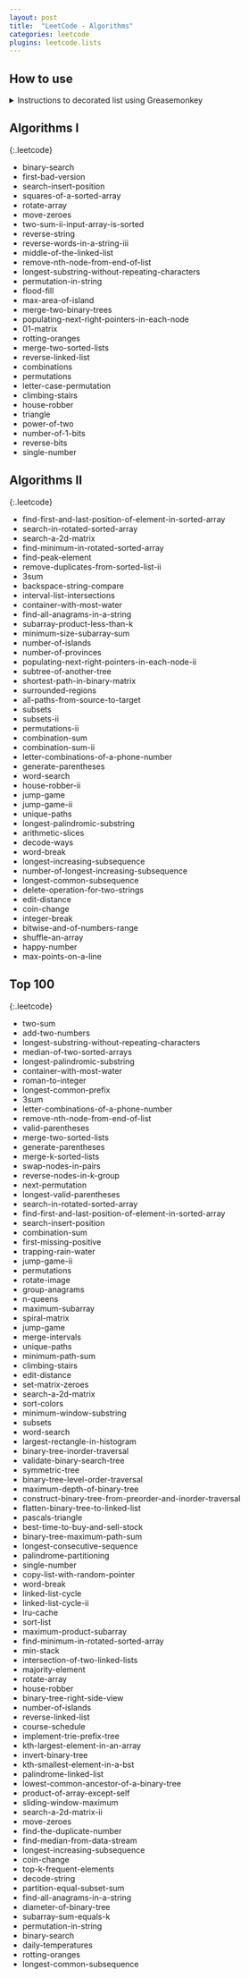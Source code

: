 ```yaml
---
layout: post
title:  "LeetCode - Algorithms"
categories: leetcode
plugins: leetcode.lists
---
```

## How to use

<details markdown="block">
<summary>Instructions to decorated list using Greasemonkey</summary>

Install this Greasmonkey script to decorate the lists below: [**blog.leetcode.user.js**]({{ site.github_urls.raw }}/greasemonkey/blog.leetcode.user.js)

The Greasemonkey script will ask to access a leetcode url to fetch the logged in users' problems data. Please make sure you are logged in here: [LeetCode login](https://leetcode.com/accounts/login).
{:.information}
LeetCode Problem Dataset: [https://leetcode.com/api/problems/algorithms/](https://leetcode.com/api/problems/algorithms/)

To build more lists of `problem` `slugs`: use this javascript page query in the developer console anywhere you find links to leetcode problems:
```javascript
[...document.querySelectorAll('a')]
    .map(       li => li.href.match(/\/problems\/([^\/]+)\//))
    .filter(    match => match)
    .map(       match => match[1])
```
</details>

## Algorithms I

{:.leetcode}
- binary-search
- first-bad-version
- search-insert-position
- squares-of-a-sorted-array
- rotate-array
- move-zeroes
- two-sum-ii-input-array-is-sorted
- reverse-string
- reverse-words-in-a-string-iii
- middle-of-the-linked-list
- remove-nth-node-from-end-of-list
- longest-substring-without-repeating-characters
- permutation-in-string
- flood-fill
- max-area-of-island
- merge-two-binary-trees
- populating-next-right-pointers-in-each-node
- 01-matrix
- rotting-oranges
- merge-two-sorted-lists
- reverse-linked-list
- combinations
- permutations
- letter-case-permutation
- climbing-stairs
- house-robber
- triangle
- power-of-two
- number-of-1-bits
- reverse-bits
- single-number

## Algorithms II

{:.leetcode}
- find-first-and-last-position-of-element-in-sorted-array
- search-in-rotated-sorted-array
- search-a-2d-matrix
- find-minimum-in-rotated-sorted-array
- find-peak-element
- remove-duplicates-from-sorted-list-ii
- 3sum
- backspace-string-compare
- interval-list-intersections
- container-with-most-water
- find-all-anagrams-in-a-string
- subarray-product-less-than-k
- minimum-size-subarray-sum
- number-of-islands
- number-of-provinces
- populating-next-right-pointers-in-each-node-ii
- subtree-of-another-tree
- shortest-path-in-binary-matrix
- surrounded-regions
- all-paths-from-source-to-target
- subsets
- subsets-ii
- permutations-ii
- combination-sum
- combination-sum-ii
- letter-combinations-of-a-phone-number
- generate-parentheses
- word-search
- house-robber-ii
- jump-game
- jump-game-ii
- unique-paths
- longest-palindromic-substring
- arithmetic-slices
- decode-ways
- word-break
- longest-increasing-subsequence
- number-of-longest-increasing-subsequence
- longest-common-subsequence
- delete-operation-for-two-strings
- edit-distance
- coin-change
- integer-break
- bitwise-and-of-numbers-range
- shuffle-an-array
- happy-number
- max-points-on-a-line

## Top 100

{:.leetcode}
 - two-sum
 - add-two-numbers
 - longest-substring-without-repeating-characters
 - median-of-two-sorted-arrays
 - longest-palindromic-substring
 - container-with-most-water
 - roman-to-integer
 - longest-common-prefix
 - 3sum
 - letter-combinations-of-a-phone-number
 - remove-nth-node-from-end-of-list
 - valid-parentheses
 - merge-two-sorted-lists
 - generate-parentheses
 - merge-k-sorted-lists
 - swap-nodes-in-pairs
 - reverse-nodes-in-k-group
 - next-permutation
 - longest-valid-parentheses
 - search-in-rotated-sorted-array
 - find-first-and-last-position-of-element-in-sorted-array
 - search-insert-position
 - combination-sum
 - first-missing-positive
 - trapping-rain-water
 - jump-game-ii
 - permutations
 - rotate-image
 - group-anagrams
 - n-queens
 - maximum-subarray
 - spiral-matrix
 - jump-game
 - merge-intervals
 - unique-paths
 - minimum-path-sum
 - climbing-stairs
 - edit-distance
 - set-matrix-zeroes
 - search-a-2d-matrix
 - sort-colors
 - minimum-window-substring
 - subsets
 - word-search
 - largest-rectangle-in-histogram
 - binary-tree-inorder-traversal
 - validate-binary-search-tree
 - symmetric-tree
 - binary-tree-level-order-traversal
 - maximum-depth-of-binary-tree
 - construct-binary-tree-from-preorder-and-inorder-traversal
 - flatten-binary-tree-to-linked-list
 - pascals-triangle
 - best-time-to-buy-and-sell-stock
 - binary-tree-maximum-path-sum
 - longest-consecutive-sequence
 - palindrome-partitioning
 - single-number
 - copy-list-with-random-pointer
 - word-break
 - linked-list-cycle
 - linked-list-cycle-ii
 - lru-cache
 - sort-list
 - maximum-product-subarray
 - find-minimum-in-rotated-sorted-array
 - min-stack
 - intersection-of-two-linked-lists
 - majority-element
 - rotate-array
 - house-robber
 - binary-tree-right-side-view
 - number-of-islands
 - reverse-linked-list
 - course-schedule
 - implement-trie-prefix-tree
 - kth-largest-element-in-an-array
 - invert-binary-tree
 - kth-smallest-element-in-a-bst
 - palindrome-linked-list
 - lowest-common-ancestor-of-a-binary-tree
 - product-of-array-except-self
 - sliding-window-maximum
 - search-a-2d-matrix-ii
 - move-zeroes
 - find-the-duplicate-number
 - find-median-from-data-stream
 - longest-increasing-subsequence
 - coin-change
 - top-k-frequent-elements
 - decode-string
 - partition-equal-subset-sum
 - find-all-anagrams-in-a-string
 - diameter-of-binary-tree
 - subarray-sum-equals-k
 - permutation-in-string
 - binary-search
 - daily-temperatures
 - rotting-oranges
 - longest-common-subsequence
